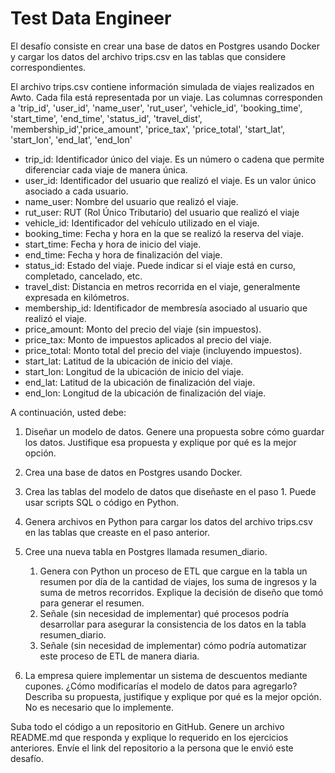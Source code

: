 # Test Data Engineer

El desafío consiste en crear una base de datos en Postgres usando Docker y cargar los datos del archivo trips.csv en las tablas que considere correspondientes.

El archivo trips.csv contiene información simulada de viajes realizados en Awto. Cada fila está representada por un viaje. Las columnas corresponden a 'trip_id', 'user_id', 'name_user', 'rut_user', 'vehicle_id', 'booking_time', 'start_time', 'end_time', 'status_id', 'travel_dist', 'membership_id','price_amount', 'price_tax', 'price_total', 'start_lat', 'start_lon', 'end_lat', 'end_lon'

- trip_id: Identificador único del viaje. Es un número o cadena que permite diferenciar cada viaje de manera única.
- user_id: Identificador del usuario que realizó el viaje. Es un valor único asociado a cada usuario.
- name_user: Nombre del usuario que realizó el viaje.
- rut_user: RUT (Rol Único Tributario) del usuario que realizó el viaje
- vehicle_id: Identificador del vehículo utilizado en el viaje.
- booking_time: Fecha y hora en la que se realizó la reserva del viaje.
- start_time: Fecha y hora de inicio del viaje.
- end_time: Fecha y hora de finalización del viaje.
- status_id: Estado del viaje. Puede indicar si el viaje está en curso, completado, cancelado, etc.
- travel_dist: Distancia en metros recorrida en el viaje, generalmente expresada en kilómetros.
- membership_id: Identificador de membresía asociado al usuario que realizó el viaje.
- price_amount: Monto del precio del viaje (sin impuestos).
- price_tax: Monto de impuestos aplicados al precio del viaje.
- price_total: Monto total del precio del viaje (incluyendo impuestos).
- start_lat: Latitud de la ubicación de inicio del viaje.
- start_lon: Longitud de la ubicación de inicio del viaje.
- end_lat: Latitud de la ubicación de finalización del viaje.
- end_lon: Longitud de la ubicación de finalización del viaje.

A continuación, usted debe:

1. Diseñar un modelo de datos. Genere una propuesta sobre cómo guardar los datos. Justifique esa propuesta y explique por qué es la mejor opción.

2. Crea una base de datos en Postgres usando Docker.

3. Crea las tablas del modelo de datos que diseñaste en el paso 1. Puede usar scripts SQL o código en Python.

4. Genera archivos en Python para cargar los datos del archivo trips.csv en las tablas que creaste en el paso anterior.

5. Cree una nueva tabla en Postgres llamada resumen_diario.

   1. Genera con Python un proceso de ETL que cargue en la tabla un resumen por día de la cantidad de viajes, los suma de ingresos y la suma de metros recorridos. Explique la decisión de diseño que tomó para generar el resumen.
   2. Señale (sin necesidad de implementar) qué procesos podría desarrollar para asegurar la consistencia de los datos en la tabla resumen_diario.
   3. Señale (sin necesidad de implementar) cómo podría automatizar este proceso de ETL de manera diaria.

6. La empresa quiere implementar un sistema de descuentos mediante cupones. ¿Cómo modificarías el modelo de datos para agregarlo? Describa su propuesta, justifique y explique por qué es la mejor opción. No es necesario que lo implemente.

Suba todo el código a un repositorio en GitHub. Genere un archivo README.md que responda y explique lo requerido en los ejercicios anteriores. Envíe el link del repositorio a la persona que le envió este desafío.
